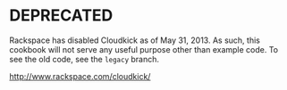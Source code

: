 # DEPRECATED

Rackspace has disabled Cloudkick as of May 31, 2013. As such, this
cookbook will not serve any useful purpose other than example code.
To see the old code, see the `legacy` branch.

http://www.rackspace.com/cloudkick/

